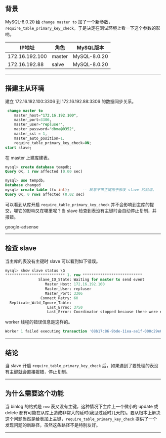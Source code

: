 ## 背景
MySQL-8.0.20 给 `change master to` 加了一个新参数，`require_table_primary_key_check`，于是决定在测试环境上看一下这个参数的影响。

|**IP地址**|**角色**|**MySQL版本**|
|---------|--------|----|
|172.16.192.100| master |MySQL-8.0.20|
|172.16.192.88 | salve  |MySQL-8.0.20|


---

## 搭建主从环境
建立 172.16.192.100:3306 到  172.16.192.88:3306 的数据同步关系。
```sql
 change master to 
    master_host="172.16.192.100",
    master_port=3306,
    master_user="repluser",
    master_password="dbma@0352",
    master_ssl = 1,
    master_auto_position=1,
    require_table_primary_key_check=ON;
start slave;
```
在 master 上建库建表。
```sql
mysql> create database tempdb;                                                                   
Query OK, 1 row affected (0.00 sec)

mysql> use tempdb;                                                                               
Database changed
mysql> create table t(x int);      -- 故意不带主键用于触发 slave 的验证。                                                              
Query OK, 0 rows affected (0.02 sec)
```
可以看到从库开启 `require_table_primary_key_check` 并不会影响到主库的提交，哪它的影响又在哪里呢？当 slave 检查到表没有主键时会自动停止复制，并报错。

google-adsense

---

## 检查 slave 
当主库的表没有主键时 slave 可以看到如下错误。
```sql
mysql> show slave status \G
*************************** 1. row ***************************
               Slave_IO_State: Waiting for master to send event
                  Master_Host: 172.16.192.100
                  Master_User: repluser
                  Master_Port: 3306
                Connect_Retry: 60
  Replicate_Wild_Ignore_Table: 
                   Last_Errno: 3750
                   Last_Error: Coordinator stopped because there were error(s) in the worker(s). The most recent failure being: Worker 1 failed executing transaction '08b17c86-9bde-11ea-ae1f-000c29e0ca28:2' at master log mysql-bin.000002, end_log_pos 517. See error log and/or performance_schema.replication_applier_status_by_worker table for more details about this failure or others, if any.
```
worker 线程的错误信息是这样的。
```sql
Worker 1 failed executing transaction '08b17c86-9bde-11ea-ae1f-000c29e0ca28:2' at master log mysql-bin.000002, end_log_pos 517; Error 'Unable to create or change a table without a primary key, when the system variable 'sql_require_primary_key' is set. Add a primary key to the table or unset this variable to avoid this message. Note that tables without a primary key can cause performance problems in row-based replication, so please consult your DBA before changing this setting.' on query. Default database: 'tempdb'. Query: 'create table t(x int)' 
```

---

## 结论
当 slave 开启 `require_table_primary_key_check` 后，如果遇到了要处理的表没有主键就会直接报错，停止复制。

---

## 为什么需要这个功能
当 binlog 的格式是 `row` 表又没有主键，这种情况下主库上一个微小的 update 或 delete 都有可能在从库上造成非常大的延时(我见过延时几天的)。要从根本上解决这个问题当然是给表加上主键，`require_table_primary_key_check` 提供了一个发现问题的新路径，虽然这条路径不是特别友好。

---













